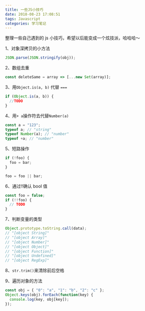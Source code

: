 ```yaml
---
title: 一些JS小技巧
date: 2018-08-23 17:08:51
tags: Javascript
categories: 学习笔记
---
```


整理一些自己遇到的 js 小技巧，希望以后能变成一个炫技派，哈哈哈～

1、对象深拷贝的小方法

```javascript
JSON.parse(JSON.stringify(obj));
```

2、数组去重

```javascript
const deleteSame = array => [...new Set(array)];
```

3、用`Object.is(a, b)` 代替 `===`

```javascript
if (Object.is(a, b)) {
  //TODO
}
```

4、用`+ a`操作符去代替`Number(a)`

```javascript
const a = "123";
typeof a; // "string"
typeof Number(a); // "number"
typeof +a; // "number"
```

5、短路操作

```javascript
if (!foo) {
  foo = bar;
}

foo = foo || bar;
```

6、通过!!确认 bool 值

```javascript
const foo = false;
if (!!foo) {
  // TODO
}
```

7、判断变量的类型

```javascript
Object.prototype.toString.call(data);
// "[object String]"
// "[object Array]"
// "[object Number]"
// "[object Object]"
// "[object Function]"
// "[object Undefined]"
// "[object RegExp]"
```

8、`str.trim()`来清除前后空格

9、遍历对象的方法

```javascript
const obj = { "0": "a", "1": "b", "2": "c" };
Object.keys(obj).forEach(function(key) {
  console.log(key, obj[key]);
});
```
